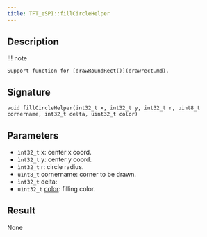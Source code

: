 ```yaml
---
title: TFT_eSPI::fillCircleHelper
---
```


## Description

!!! note

    Support function for [drawRoundRect()](drawrect.md).

## Signature

`void fillCircleHelper(int32_t x, int32_t y, int32_t r, uint8_t cornername, int32_t delta, uint32_t color)`

## Parameters

* `ìnt32_t` x: center x coord.
* `ìnt32_t` y: center y coord.
* `ìnt32_t` r: circle radius.
* `uìnt8_t` cornername: corner to be drawn.
* `ìnt32_t` delta:
* `uìnt32_t` [color](../colors.md): filling color.

## Result

None

